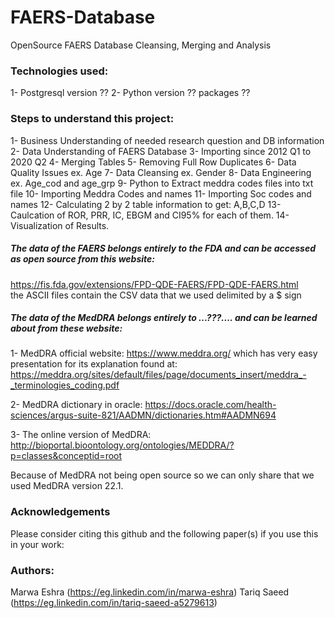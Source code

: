 # FAERS-Database
OpenSource FAERS Database Cleansing, Merging and Analysis

### Technologies used:
1- Postgresql version ??
2- Python version ?? packages ??

### Steps to understand this project:
1- Business Understanding of needed research question and DB information
2- Data Understanding of FAERS Database
3- Importing since 2012 Q1 to 2020 Q2
4- Merging Tables
5- Removing Full Row Duplicates
6- Data Quality Issues ex. Age
7- Data Cleansing ex. Gender
8- Data Engineering ex. Age_cod and age_grp
9- Python to Extract meddra codes files into txt file
10- Importing Meddra Codes and names
11- Importing Soc codes and names
12- Calculating 2 by 2 table information to get: A,B,C,D 
13- Caulcation of ROR, PRR, IC, EBGM and CI95% for each of them.
14- Visualization of Results.



##### The data of the FAERS belongs entirely to the FDA and can be accessed as open source from this website: 
https://fis.fda.gov/extensions/FPD-QDE-FAERS/FPD-QDE-FAERS.html  
the ASCII files contain the CSV data that we used delimited by a $ sign


##### The data of the MedDRA belongs entirely to ...???.... and can be learned about from these website:
1- MedDRA official website:
https://www.meddra.org/ which has very easy presentation for its explanation found at:
https://meddra.org/sites/default/files/page/documents_insert/meddra_-_terminologies_coding.pdf

2- MedDRA dictionary in oracle: 
https://docs.oracle.com/health-sciences/argus-suite-821/AADMN/dictionaries.htm#AADMN694 

3- The online version of MedDRA:
http://bioportal.bioontology.org/ontologies/MEDDRA/?p=classes&conceptid=root

Because of MedDRA not being open source so we can only share that we used MedDRA version 22.1.

### Acknowledgements
Please consider citing this github and the following paper(s) if you use this in your work:



### Authors:
Marwa Eshra (https://eg.linkedin.com/in/marwa-eshra)
Tariq Saeed (https://eg.linkedin.com/in/tariq-saeed-a5279613)
